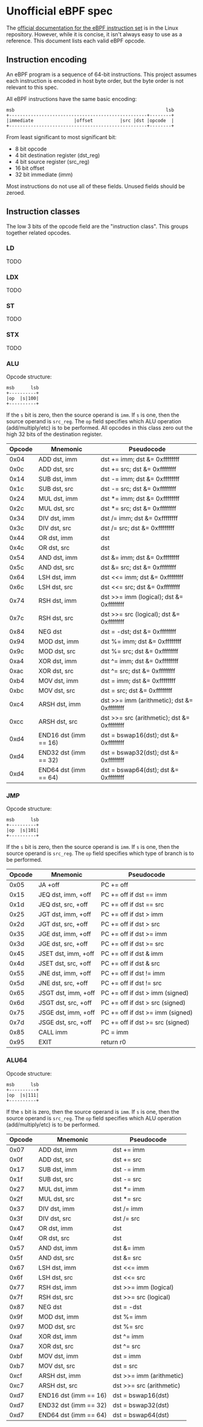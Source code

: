 # Unofficial eBPF spec

The [official documentation for the eBPF instruction set][1] is in the
Linux repository. However, while it is concise, it isn't always easy to
use as a reference. This document lists each valid eBPF opcode.

[1]: https://www.kernel.org/doc/Documentation/networking/filter.txt

## Instruction encoding

An eBPF program is a sequence of 64-bit instructions. This project assumes each
instruction is encoded in host byte order, but the byte order is not relevant
to this spec.

All eBPF instructions have the same basic encoding:

    msb                                                        lsb
    +---------------------------------------------------+--------+
    |immediate               |offset          |src |dst |opcode  |
    +---------------------------------------------------+--------+

From least significant to most significant bit:

 - 8 bit opcode
 - 4 bit destination register (dst_reg)
 - 4 bit source register (src_reg)
 - 16 bit offset
 - 32 bit immediate (imm)

Most instructions do not use all of these fields. Unused fields should be
zeroed.

## Instruction classes

The low 3 bits of the opcode field are the "instruction class".
This groups together related opcodes.

### LD

TODO

### LDX

TODO

### ST

TODO

### STX

TODO

### ALU

Opcode structure:

    msb      lsb
    +----------+
    |op  |s|100|
    +----------+

If the `s` bit is zero, then the source operand is `imm`. If `s` is one, then
the source operand is `src_reg`. The `op` field specifies which ALU operation
(add/multiply/etc) is to be performed. All opcodes in this class zero out the
high 32 bits of the destination register.

Opcode | Mnemonic              | Pseudocode
-------|-----------------------|------------------------------
0x04   | ADD dst, imm          | dst += imm; dst &= 0xffffffff
0x0c   | ADD dst, src          | dst += src; dst &= 0xffffffff
0x14   | SUB dst, imm          | dst -= imm; dst &= 0xffffffff
0x1c   | SUB dst, src          | dst -= src; dst &= 0xffffffff
0x24   | MUL dst, imm          | dst *= imm; dst &= 0xffffffff
0x2c   | MUL dst, src          | dst *= src; dst &= 0xffffffff
0x34   | DIV dst, imm          | dst /= imm; dst &= 0xffffffff
0x3c   | DIV dst, src          | dst /= src; dst &= 0xffffffff
0x44   | OR dst, imm           | dst |= imm; dst &= 0xffffffff
0x4c   | OR dst, src           | dst |= src; dst &= 0xffffffff
0x54   | AND dst, imm          | dst &= imm; dst &= 0xffffffff
0x5c   | AND dst, src          | dst &= src; dst &= 0xffffffff
0x64   | LSH dst, imm          | dst <<= imm; dst &= 0xffffffff
0x6c   | LSH dst, src          | dst <<= src; dst &= 0xffffffff
0x74   | RSH dst, imm          | dst >>= imm (logical); dst &= 0xffffffff
0x7c   | RSH dst, src          | dst >>= src (logical); dst &= 0xffffffff
0x84   | NEG dst               | dst = -dst; dst &= 0xffffffff
0x94   | MOD dst, imm          | dst %= imm; dst &= 0xffffffff
0x9c   | MOD dst, src          | dst %= src; dst &= 0xffffffff
0xa4   | XOR dst, imm          | dst ^= imm; dst &= 0xffffffff
0xac   | XOR dst, src          | dst ^= src; dst &= 0xffffffff
0xb4   | MOV dst, imm          | dst = imm; dst &= 0xffffffff
0xbc   | MOV dst, src          | dst = src; dst &= 0xffffffff
0xc4   | ARSH dst, imm         | dst >>= imm (arithmetic); dst &= 0xffffffff
0xcc   | ARSH dst, src         | dst >>= src (arithmetic); dst &= 0xffffffff
0xd4   | END16 dst (imm == 16) | dst = bswap16(dst); dst &= 0xffffffff
0xd4   | END32 dst (imm == 32) | dst = bswap32(dst); dst &= 0xffffffff
0xd4   | END64 dst (imm == 64) | dst = bswap64(dst); dst &= 0xffffffff

### JMP

Opcode structure:

    msb      lsb
    +----------+
    |op  |s|101|
    +----------+

If the `s` bit is zero, then the source operand is `imm`. If `s` is one, then
the source operand is `src_reg`. The `op` field specifies which type of branch
is to be performed.

Opcode | Mnemonic            | Pseudocode
-------|---------------------|------------------------
0x05   | JA +off             | PC += off
0x15   | JEQ dst, imm, +off  | PC += off if dst == imm
0x1d   | JEQ dst, src, +off  | PC += off if dst == src
0x25   | JGT dst, imm, +off  | PC += off if dst > imm
0x2d   | JGT dst, src, +off  | PC += off if dst > src
0x35   | JGE dst, imm, +off  | PC += off if dst >= imm
0x3d   | JGE dst, src, +off  | PC += off if dst >= src
0x45   | JSET dst, imm, +off | PC += off if dst & imm
0x4d   | JSET dst, src, +off | PC += off if dst & src
0x55   | JNE dst, imm, +off  | PC += off if dst != imm
0x5d   | JNE dst, src, +off  | PC += off if dst != src
0x65   | JSGT dst, imm, +off | PC += off if dst > imm (signed)
0x6d   | JSGT dst, src, +off | PC += off if dst > src (signed)
0x75   | JSGE dst, imm, +off | PC += off if dst >= imm (signed)
0x7d   | JSGE dst, src, +off | PC += off if dst >= src (signed)
0x85   | CALL imm            | PC = imm
0x95   | EXIT                | return r0

### ALU64

Opcode structure:

    msb      lsb
    +----------+
    |op  |s|111|
    +----------+

If the `s` bit is zero, then the source operand is `imm`. If `s` is one, then
the source operand is `src_reg`. The `op` field specifies which ALU operation
(add/multiply/etc) is to be performed.

Opcode | Mnemonic              | Pseudocode
-------|-----------------------|------------------------------
0x07   | ADD dst, imm          | dst += imm
0x0f   | ADD dst, src          | dst += src
0x17   | SUB dst, imm          | dst -= imm
0x1f   | SUB dst, src          | dst -= src
0x27   | MUL dst, imm          | dst *= imm
0x2f   | MUL dst, src          | dst *= src
0x37   | DIV dst, imm          | dst /= imm
0x3f   | DIV dst, src          | dst /= src
0x47   | OR dst, imm           | dst |= imm
0x4f   | OR dst, src           | dst |= src
0x57   | AND dst, imm          | dst &= imm
0x5f   | AND dst, src          | dst &= src
0x67   | LSH dst, imm          | dst <<= imm
0x6f   | LSH dst, src          | dst <<= src
0x77   | RSH dst, imm          | dst >>= imm (logical)
0x7f   | RSH dst, src          | dst >>= src (logical)
0x87   | NEG dst               | dst = -dst
0x9f   | MOD dst, imm          | dst %= imm
0x97   | MOD dst, src          | dst %= src
0xaf   | XOR dst, imm          | dst ^= imm
0xa7   | XOR dst, src          | dst ^= src
0xbf   | MOV dst, imm          | dst = imm
0xb7   | MOV dst, src          | dst = src
0xcf   | ARSH dst, imm         | dst >>= imm (arithmetic)
0xc7   | ARSH dst, src         | dst >>= src (arithmetic)
0xd7   | END16 dst (imm == 16) | dst = bswap16(dst)
0xd7   | END32 dst (imm == 32) | dst = bswap32(dst)
0xd7   | END64 dst (imm == 64) | dst = bswap64(dst)
